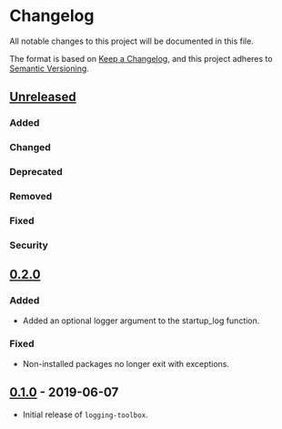 # Changelog

All notable changes to this project will be documented in this file.

The format is based on [Keep a Changelog](https://keepachangelog.com/en/1.0.0/),
and this project adheres to [Semantic Versioning](https://semver.org/spec/v2.0.0.html).

## [Unreleased]
### Added
### Changed
### Deprecated
### Removed
### Fixed
### Security

## [0.2.0]
### Added

- Added an optional logger argument to the startup_log function.

### Fixed

- Non-installed packages no longer exit with exceptions.

## [0.1.0] - 2019-06-07

- Initial release of `logging-toolbox`.

[Unreleased]: https://github.com/thinnect/logging-toolbox/compare/0.2.0...dev
[0.2.0]: https://github.com/thinnect/logging-toolbox/compare/0.1.0...0.2.0
[0.1.0]: https://github.com/thinnect/logging-toolbox/tree/0.1.0
